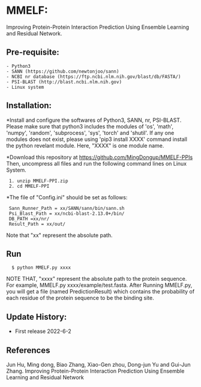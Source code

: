 # MMELF: 
Improving Protein-Protein Interaction Prediction Using Ensemble Learning and Residual Network.

## Pre-requisite:
    - Python3
    - SANN (https://github.com/newtonjoo/sann)
	- NCBI nr database (https://ftp.ncbi.nlm.nih.gov/blast/db/FASTA/)
	- PSI-BLAST (http://blast.ncbi.nlm.nih.gov)
    - Linux system 
	
## Installation:

*Install and configure the softwares of Python3, SANN, nr, PSI-BLAST. Please make sure that python3 includes the modules of 'os', 'math', 'numpy', 'random', 'subprocess', 'sys', 'torch' and 'shutil'. If any one modules does not exist, please using 'pip3 install XXXX' command install the python revelant module. Here, "XXXX" is one module name.

*Download this repository at https://github.com/MingDongup/MMELF-PPIs Then, uncompress all files and run the following command lines on Linux System.
~~~
 1. unzip MMELF-PPI.zip
 2. cd MMELF-PPI
~~~

*The file of "Config.ini" should be set as follows:
~~~
 Sann_Runner_Path = xx/SANN/sann/bin/sann.sh
 Psi_Blast_Path = xx/ncbi-blast-2.13.0+/bin/
 DB_PATH =xx/nr/
 Result_Path = xx/out/
~~~
Note that "xx" represent the absolute path.

## Run 
~~~
  $ python MMELF.py xxxx
~~~
NOTE THAT, "xxxx" represent the absolute path to the protein sequence. For example, MMELF.py xxxx/example/test.fasta.
After Running MMELF.py, you will get a file (named PredictionResult) which contains the probability of each residue of the protein sequence to be the binding site.

## Update History:

- First release 2022-6-2

## References

Jun Hu, Ming dong, Biao Zhang, Xiao-Gen zhou, Dong-jun Yu and Gui-Jun Zhang. Improving Protein-Protein Interaction Prediction Using Ensemble Learning and Residual Network